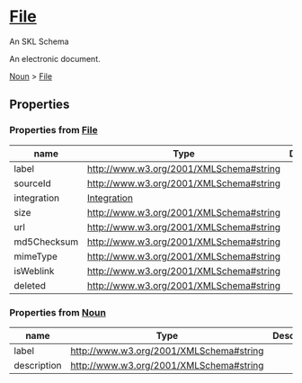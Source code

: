 # [File](nouns/file/schema.json)

An SKL Schema

An electronic document.

[Noun](core/noun/schema.json) > [File](nouns/file/schema.json)

## Properties

### Properties from [File](nouns/file/schema.json)

| name | Type | Description |
| ---- | ---- | ----------- |
| label | http://www.w3.org/2001/XMLSchema#string | |
| sourceId | http://www.w3.org/2001/XMLSchema#string | |
| integration | [Integration](core/integration/schema.json) | |
| size | http://www.w3.org/2001/XMLSchema#string | |
| url | http://www.w3.org/2001/XMLSchema#string | |
| md5Checksum | http://www.w3.org/2001/XMLSchema#string | |
| mimeType | http://www.w3.org/2001/XMLSchema#string | |
| isWeblink | http://www.w3.org/2001/XMLSchema#string | |
| deleted | http://www.w3.org/2001/XMLSchema#string | |

### Properties from [Noun](core/noun/schema.json)

| name | Type | Description |
| ---- | ---- | ----------- |
| label | http://www.w3.org/2001/XMLSchema#string | |
| description | http://www.w3.org/2001/XMLSchema#string | |


